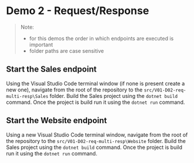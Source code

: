 # Demo 2 - Request/Response

> Note:
>
> - for this demos the order in which endpoints are executed is important
> - folder paths are case sensitive

## Start the Sales endpoint

Using the Visual Studio Code terminal window (if none is present create a new one), navigate from the root of the repository to the `src/V01-D02-req-multi-resp\Sales` folder. Build the Sales project using the `dotnet build` command. Once the project is build run it using the `dotnet run` command.

## Start the Website endpoint

Using a new Visual Studio Code terminal window, navigate from the root of the repository to the `src/V01-D02-req-multi-resp\Website` folder. Build the Sales project using the `dotnet build` command. Once the project is build run it using the `dotnet run` command.
